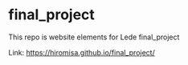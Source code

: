 # final_project
This repo is website elements for Lede final_project

Link:
https://hiromisa.github.io/final_project/
